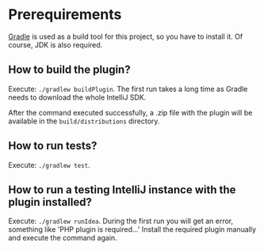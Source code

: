 # Prerequirements

[Gradle][1] is used as a build tool for this project, so you have to install it. Of course, JDK is also required.

## How to build the plugin?

Execute: `./gradlew buildPlugin`. The first run takes a long time as Gradle needs to download the whole IntelliJ SDK. 

After the command executed successfully, a .zip file with the plugin will be available in the `build/distributions` directory.

## How to run tests?

Execute: `./gradlew test`.

## How to run a testing IntelliJ instance with the plugin installed?

Execute: `./gradlew runIdea`. During the first run you will get an error, something like 'PHP plugin is required...' Install the required plugin manually and execute the command again.

[1]: http://gradle.org/gradle-download/
